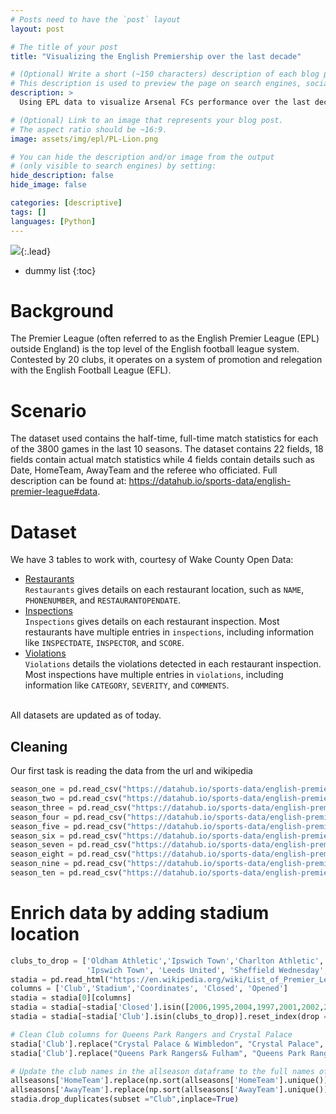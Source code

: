 ```yaml
---
# Posts need to have the `post` layout
layout: post

# The title of your post
title: "Visualizing the English Premiership over the last decade"

# (Optional) Write a short (~150 characters) description of each blog post.
# This description is used to preview the page on search engines, social media, etc.
description: >
  Using EPL data to visualize Arsenal FCs performance over the last decade. 

# (Optional) Link to an image that represents your blog post.
# The aspect ratio should be ~16:9.
image: assets/img/epl/PL-Lion.png

# You can hide the description and/or image from the output
# (only visible to search engines) by setting:
hide_description: false
hide_image: false

categories: [descriptive]
tags: []
languages: [Python]
---
```

![]({{site.url}}/assets/img/restaurants/header.jpg){:.lead}

<!--more-->

* dummy list
{:toc}

# Background
The Premier League (often referred to as the English Premier League (EPL) outside England) is the top level of the English football league system. Contested by 20 clubs, it operates on a system of promotion and relegation with the English Football League (EFL).

# Scenario
The dataset used contains the half-time, full-time match statistics for each of the 3800 games in the last 10 seasons. The dataset contains 22 fields, 18 fields contain actual match statistics while 4 fields contain details such as Date, HomeTeam, AwayTeam and the referee who officiated. Full description can be found at: https://datahub.io/sports-data/english-premier-league#data.

# Dataset
We have 3 tables to work with, courtesy of Wake County Open Data:
* [Restaurants](https://data-wake.opendata.arcgis.com/datasets/restaurants-in-wake-county)
<br>`Restaurants` gives details on each restaurant location, such as `NAME`, `PHONENUMBER`, and `RESTAURANTOPENDATE`.
* [Inspections](https://data-wake.opendata.arcgis.com/datasets/food-inspections)
<br>`Inspections` gives details on each restaurant inspection. Most restaurants have multiple entries in `inspections`,
including information like `INSPECTDATE`, `INSPECTOR`, and `SCORE`.
* [Violations](https://data-wake.opendata.arcgis.com/datasets/food-inspection-violations)
<br>`Violations` details the violations detected in each restaurant inspection. Most inspections have multiple entries
in `violations`, including information like `CATEGORY`, `SEVERITY`, and `COMMENTS`.

<br>All datasets are updated as of today.

## Cleaning
Our first task is reading the data from the url and wikipedia
```python
season_one = pd.read_csv("https://datahub.io/sports-data/english-premier-league/r/season-0910.csv", parse_dates=['Date'])
season_two = pd.read_csv("https://datahub.io/sports-data/english-premier-league/r/season-1011.csv", parse_dates=['Date'])   
season_three = pd.read_csv("https://datahub.io/sports-data/english-premier-league/r/season-1112.csv", parse_dates=['Date'])
season_four = pd.read_csv("https://datahub.io/sports-data/english-premier-league/r/season-1213.csv", parse_dates=['Date']) 
season_five = pd.read_csv("https://datahub.io/sports-data/english-premier-league/r/season-1314.csv", parse_dates=['Date'])
season_six = pd.read_csv("https://datahub.io/sports-data/english-premier-league/r/season-1415.csv", parse_dates=['Date'])
season_seven = pd.read_csv("https://datahub.io/sports-data/english-premier-league/r/season-1516.csv", parse_dates=['Date']) 
season_eight = pd.read_csv("https://datahub.io/sports-data/english-premier-league/r/season-1617.csv", parse_dates=['Date'])
season_nine = pd.read_csv("https://datahub.io/sports-data/english-premier-league/r/season-1718.csv", parse_dates=['Date'])   
season_ten = pd.read_csv("https://datahub.io/sports-data/english-premier-league/r/season-1819.csv", parse_dates=['Date'])
```
# Enrich data by adding stadium location
```python
clubs_to_drop = ['Oldham Athletic','Ipswich Town','Charlton Athletic','Bradford City', 'Swindon Town', 'Nottingham Forest', 'Barnsley',\
                 'Ipswich Town', 'Leeds United', 'Sheffield Wednesday', 'Sheffield United', 'Derby County']
stadia = pd.read_html("https://en.wikipedia.org/wiki/List_of_Premier_League_stadiums", header = 0)
columns = ['Club','Stadium','Coordinates', 'Closed', 'Opened']
stadia = stadia[0][columns]
stadia = stadia[~stadia['Closed'].isin([2006,1995,2004,1997,2001,2002,2005,2003])].reset_index(drop = True)
stadia = stadia[~stadia['Club'].isin(clubs_to_drop)].reset_index(drop = True)

# Clean Club columns for Queens Park Rangers and Crystal Palace
stadia['Club'].replace("Crystal Palace & Wimbledon", "Crystal Palace", inplace = True)
stadia['Club'].replace("Queens Park Rangers& Fulham", "Queens Park Rangers", inplace = True)

# Update the club names in the allseason dataframe to the full names of the clubs
allseasons['HomeTeam'].replace(np.sort(allseasons['HomeTeam'].unique()), np.sort(stadia['Club'].unique()), inplace = True)
allseasons['AwayTeam'].replace(np.sort(allseasons['AwayTeam'].unique()), np.sort(stadia['Club'].unique()), inplace = True)
stadia.drop_duplicates(subset ="Club",inplace=True)
```

